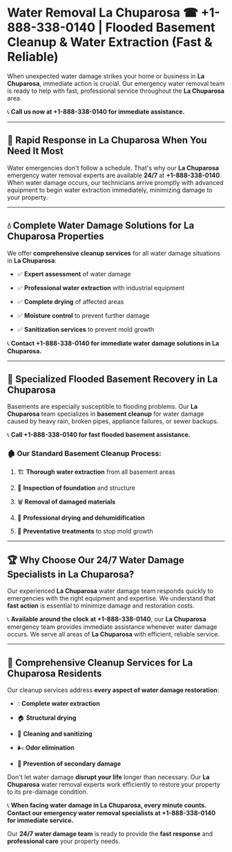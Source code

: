 # Water Removal La Chuparosa ☎ +1-888-338-0140 | Flooded Basement Cleanup & Water Extraction (Fast & Reliable)

When unexpected water damage strikes your home or business in **La Chuparosa**, immediate action is crucial. Our emergency water removal team is ready to help with fast, professional service throughout the **La Chuparosa** area. 

📞 **Call us now at +1-888-338-0140 for immediate assistance.**
---
## 🚀 Rapid Response in La Chuparosa When You Need It Most
Water emergencies don't follow a schedule. That's why our **La Chuparosa** emergency water removal experts are available **24/7** at **+1-888-338-0140**. When water damage occurs, our technicians arrive promptly with advanced equipment to begin water extraction immediately, minimizing damage to your property.
---
## 💧 Complete Water Damage Solutions for La Chuparosa Properties
We offer **comprehensive cleanup services** for all water damage situations in **La Chuparosa**:
- ✅ **Expert assessment** of water damage  
- ✅ **Professional water extraction** with industrial equipment  
- ✅ **Complete drying** of affected areas  
- ✅ **Moisture control** to prevent further damage  
- ✅ **Sanitization services** to prevent mold growth  
📞 **Contact +1-888-338-0140 for immediate water damage solutions in La Chuparosa.**
---
## 🌊 Specialized Flooded Basement Recovery in La Chuparosa
Basements are especially susceptible to flooding problems. Our **La Chuparosa** team specializes in **basement cleanup** for water damage caused by heavy rain, broken pipes, appliance failures, or sewer backups. 
📞 **Call +1-888-338-0140 for fast flooded basement assistance.**
### 🏚️ Our Standard Basement Cleanup Process:
1. 🏗️ **Thorough water extraction** from all basement areas  
2. 🔎 **Inspection of foundation** and structure  
3. 🗑️ **Removal of damaged materials**  
4. 💨 **Professional drying and dehumidification**  
5. 🚫 **Preventative treatments** to stop mold growth  
---
## 🏆 Why Choose Our 24/7 Water Damage Specialists in La Chuparosa?
Our experienced **La Chuparosa** water damage team responds quickly to emergencies with the right equipment and expertise. We understand that **fast action** is essential to minimize damage and restoration costs.
📞 **Available around the clock at +1-888-338-0140**, our **La Chuparosa** emergency team provides immediate assistance whenever water damage occurs. We serve all areas of **La Chuparosa** with efficient, reliable service.
---
## 🧹 Comprehensive Cleanup Services for La Chuparosa Residents
Our cleanup services address **every aspect of water damage restoration**:
- 💧 **Complete water extraction**  
- 🏠 **Structural drying**  
- 🧼 **Cleaning and sanitizing**  
- 🌬️ **Odor elimination**  
- 🚫 **Prevention of secondary damage**  
Don't let water damage **disrupt your life** longer than necessary. Our **La Chuparosa** water removal experts work efficiently to restore your property to its pre-damage condition.
📞 **When facing water damage in La Chuparosa, every minute counts. Contact our emergency water removal specialists at +1-888-338-0140 for immediate service.**
Our **24/7 water damage team** is ready to provide the **fast response** and **professional care** your property needs.

